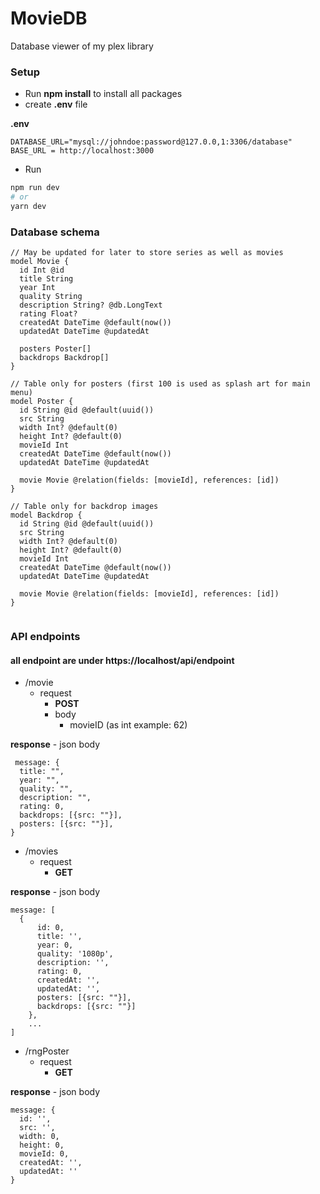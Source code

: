 # MovieDB
Database viewer of my plex library


### Setup
- Run **npm install** to install all packages
- create **.env** file

**.env**
```env
DATABASE_URL="mysql://johndoe:password@127.0.0,1:3306/database"
BASE_URL = http://localhost:3000
```
 - Run 


```bash
npm run dev
# or
yarn dev
```

### Database schema

```prisma
// May be updated for later to store series as well as movies
model Movie {
  id Int @id
  title String
  year Int
  quality String
  description String? @db.LongText
  rating Float?
  createdAt DateTime @default(now())
  updatedAt DateTime @updatedAt
  
  posters Poster[]
  backdrops Backdrop[]
}

// Table only for posters (first 100 is used as splash art for main menu)
model Poster {
  id String @id @default(uuid())
  src String
  width Int? @default(0)
  height Int? @default(0)
  movieId Int
  createdAt DateTime @default(now())
  updatedAt DateTime @updatedAt
  
  movie Movie @relation(fields: [movieId], references: [id])
}

// Table only for backdrop images
model Backdrop {
  id String @id @default(uuid())
  src String
  width Int? @default(0)
  height Int? @default(0)
  movieId Int
  createdAt DateTime @default(now())
  updatedAt DateTime @updatedAt
  
  movie Movie @relation(fields: [movieId], references: [id])
}


```

### **API endpoints**
#### all endpoint are under **https://localhost/api/endpoint**

- /movie
  + request
    - **POST** 
    + body
      + movieID (as int example: 62) 

**response** - json body
```
 message: {
  title: "",
  year: "",
  quality: "",
  description: "",
  rating: 0,
  backdrops: [{src: ""}],
  posters: [{src: ""}],
}
```

- /movies
  + request
    - **GET**

**response** - json body
```
message: [
  {
      id: 0,
      title: '',
      year: 0,
      quality: '1080p',
      description: '',
      rating: 0,
      createdAt: '',
      updatedAt: '',
      posters: [{src: ""}],
      backdrops: [{src: ""}]
    },
    ...
]
```

- /rngPoster
  + request
    - **GET**

**response** - json body
```
message: {
  id: '',
  src: '',
  width: 0,
  height: 0,
  movieId: 0,
  createdAt: '',
  updatedAt: ''
}
```
